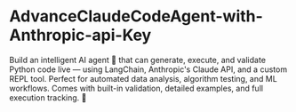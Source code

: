 # AdvanceClaudeCodeAgent-with-Anthropic-api-Key
Build an intelligent AI agent 🤖 that can generate, execute, and validate Python code live — using LangChain, Anthropic's Claude API, and a custom REPL tool. Perfect for automated data analysis, algorithm testing, and ML workflows. Comes with built-in validation, detailed examples, and full execution tracking. 🚀
